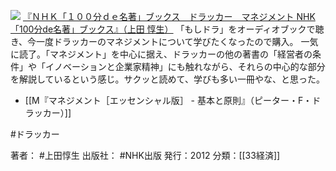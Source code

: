 
[![](https://images-fe.ssl-images-amazon.com/images/I/41SPm367VML._SL160_.jpg)](http://www.amazon.co.jp/exec/obidos/ASIN/B008V94468/choiyaki81-22/ref=nosim)
[『ＮＨＫ「１００分ｄｅ名著」ブックス　ドラッカー　マネジメント NHK「100分de名著」ブックス』（上田 惇生）](http://www.amazon.co.jp/exec/obidos/ASIN/B008V94468/choiyaki81-22/ref=nosim)
「もしドラ」をオーディオブックで聴き、今一度ドラッカーのマネジメントについて学びたくなったので購入。
一気に読了。「マネジメント」を中心に据え、ドラッカーの他の著書の「経営者の条件」や「イノベーションと企業家精神」にも触れながら、それらの中心的な部分を解説しているという感じ。サクッと読めて、学びも多い一冊やな、と思った。

- [[M『マネジメント［エッセンシャル版］ - 基本と原則』（ピーター・F・ドラッカー）]]

#ドラッカー 

著者： #上田惇生 
出版社： #NHK出版
発行：2012
分類：[[33経済]]
